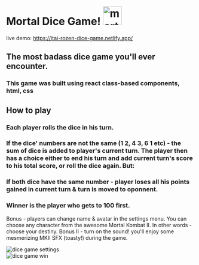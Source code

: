 # Mortal Dice Game! <img src="https://user-images.githubusercontent.com/45075787/174149835-1482b9d2-8226-444d-974b-3bb7761c7aaa.png" width="50px" alt="mortal kombat logo" />
live demo: https://itai-rozen-dice-game.netlify.app/

## The most badass dice game you'll ever encounter.
### This game was built using react class-based components, html, css
## How to play
### Each player rolls the dice in his turn. 
### If the dice' numbers are not the same (1 2, 4 3, 6 1 etc) - the sum of dice is added to player's current turn. The player then has a choice either to end his turn and add current turn's score to his total score, or roll the dice again. But:
### If both dice have the same number - player loses all his points gained in current turn & turn is moved to oponnent.
### Winner is the player who gets to 100 first.

Bonus - players can change name & avatar in the settings menu. You can choose any character from the awesome Mortal Kombat II. In other words - choose your destiny.
Bonus II - turn on the sound! you'll enjoy some mesmerizing MKII SFX (toasty!) during the game.

<div>
 <img src="https://user-images.githubusercontent.com/45075787/174148947-2f613c37-4d7f-4c35-a80c-923cb49bd3d3.png" alt="dice game settings" title="dice game settings" />
</div>
<div>
 <img src="https://user-images.githubusercontent.com/45075787/174148969-63360c55-ce5f-4f1e-8519-ccd8aa3572c5.png" alt="dice game win" title="dice game win" />
</div>

